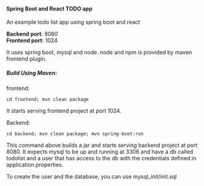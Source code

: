 #### Spring Boot and React TODO app

An example todo list app using spring boot and react

**Backend port**: 8080  
**Frontend port**: 1024

It uses spring boot, mysql and node. 
node and npm is provided by maven frontend plugin.

##### Build Using Maven:

frontend:
    
    cd frontend; mvn clean package 

It starts serving frontend project at port 1024.

Backend:

    cd backend; mvn clean package; mvn spring-boot:run
    
 This command above builds a jar and starts serving backend project at port 8080.
 It expects mysql to be up and running at 3306 and have a db called todolist 
 and a user that has access to the db with the credentials defined in application.properties.
 
 To create the user and the database, you can use mysql_init/init.sql
